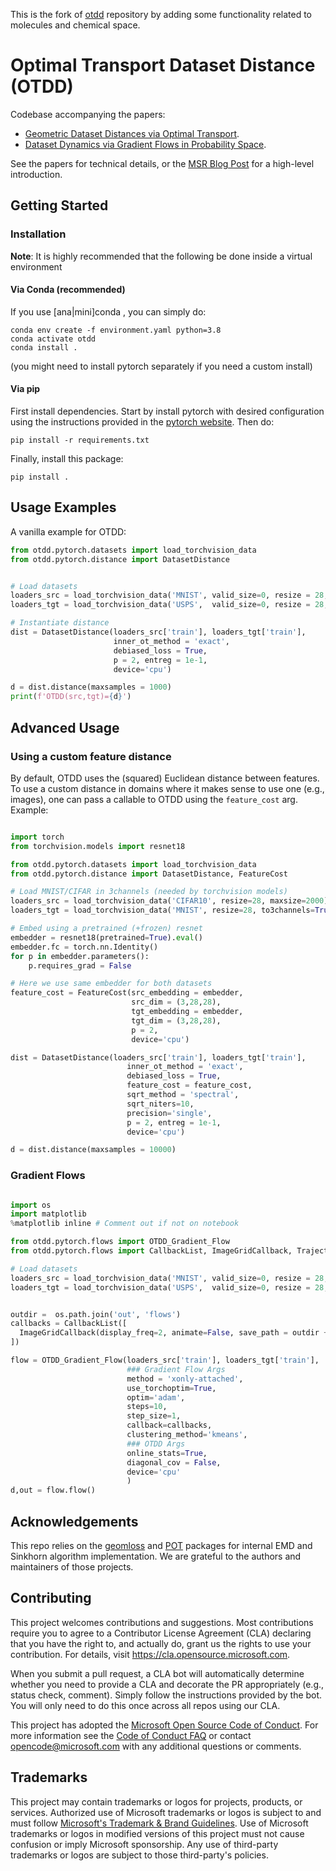 This is the fork of [otdd](https://github.com/microsoft/otdd) repository by adding some functionality related to molecules and chemical space.

# Optimal Transport Dataset Distance (OTDD)

Codebase accompanying the papers:
* [Geometric Dataset Distances via Optimal Transport](https://papers.nips.cc/paper/2020/file/f52a7b2610fb4d3f74b4106fb80b233d-Paper.pdf).
* [Dataset Dynamics via Gradient Flows in Probability Space](http://proceedings.mlr.press/v139/alvarez-melis21a/alvarez-melis21a.pdf).

See the papers for technical details, or the [MSR Blog Post](https://www.microsoft.com/en-us/research/blog/measuring-dataset-similarity-using-optimal-transport/) for a high-level introduction.

## Getting Started

### Installation

**Note**: It is highly recommended that the following be done inside a virtual environment


#### Via Conda (recommended)

If you use [ana|mini]conda , you can simply do:

```
conda env create -f environment.yaml python=3.8
conda activate otdd
conda install .
```

(you might need to install pytorch separately if you need a custom install)

#### Via pip

First install dependencies. Start by install pytorch with desired configuration using the instructions provided in the [pytorch website](https://pytorch.org/get-started/locally/). Then do:
```
pip install -r requirements.txt
```
Finally, install this package:
```
pip install .
```

## Usage Examples

A vanilla example for OTDD:

```python
from otdd.pytorch.datasets import load_torchvision_data
from otdd.pytorch.distance import DatasetDistance


# Load datasets
loaders_src = load_torchvision_data('MNIST', valid_size=0, resize = 28, maxsize=2000)[0]
loaders_tgt = load_torchvision_data('USPS',  valid_size=0, resize = 28, maxsize=2000)[0]

# Instantiate distance
dist = DatasetDistance(loaders_src['train'], loaders_tgt['train'],
                       inner_ot_method = 'exact',
                       debiased_loss = True,
                       p = 2, entreg = 1e-1,
                       device='cpu')

d = dist.distance(maxsamples = 1000)
print(f'OTDD(src,tgt)={d}')

```

## Advanced Usage

### Using a custom feature distance

By default, OTDD uses the (squared) Euclidean distance between features. To use a custom distance in domains where it makes sense to use one (e.g., images), one can pass a callable to OTDD using the `feature_cost` arg. Example:

```python

import torch
from torchvision.models import resnet18

from otdd.pytorch.datasets import load_torchvision_data
from otdd.pytorch.distance import DatasetDistance, FeatureCost

# Load MNIST/CIFAR in 3channels (needed by torchvision models)
loaders_src = load_torchvision_data('CIFAR10', resize=28, maxsize=2000)[0]
loaders_tgt = load_torchvision_data('MNIST', resize=28, to3channels=True, maxsize=2000)[0]

# Embed using a pretrained (+frozen) resnet
embedder = resnet18(pretrained=True).eval()
embedder.fc = torch.nn.Identity()
for p in embedder.parameters():
    p.requires_grad = False

# Here we use same embedder for both datasets
feature_cost = FeatureCost(src_embedding = embedder,
                           src_dim = (3,28,28),
                           tgt_embedding = embedder,
                           tgt_dim = (3,28,28),
                           p = 2,
                           device='cpu')

dist = DatasetDistance(loaders_src['train'], loaders_tgt['train'],
                          inner_ot_method = 'exact',
                          debiased_loss = True,
                          feature_cost = feature_cost,
                          sqrt_method = 'spectral',
                          sqrt_niters=10,
                          precision='single',
                          p = 2, entreg = 1e-1,
                          device='cpu')

d = dist.distance(maxsamples = 10000)

```


### Gradient Flows

```python

import os
import matplotlib
%matplotlib inline # Comment out if not on notebook

from otdd.pytorch.flows import OTDD_Gradient_Flow
from otdd.pytorch.flows import CallbackList, ImageGridCallback, TrajectoryDump

# Load datasets
loaders_src = load_torchvision_data('MNIST', valid_size=0, resize = 28, maxsize=2000)[0]
loaders_tgt = load_torchvision_data('USPS',  valid_size=0, resize = 28, maxsize=2000)[0]


outdir =  os.path.join('out', 'flows')
callbacks = CallbackList([
  ImageGridCallback(display_freq=2, animate=False, save_path = outdir + '/grid'),
])

flow = OTDD_Gradient_Flow(loaders_src['train'], loaders_tgt['train'],
                          ### Gradient Flow Args
                          method = 'xonly-attached',                          
                          use_torchoptim=True,
                          optim='adam',
                          steps=10,
                          step_size=1,
                          callback=callbacks,              
                          clustering_method='kmeans',                                      
                          ### OTDD Args                          
                          online_stats=True,
                          diagonal_cov = False,
                          device='cpu'
                          )
d,out = flow.flow()

```



## Acknowledgements

This repo relies on the [geomloss](https://www.kernel-operations.io/geomloss/) and [POT](https://pythonot.github.io/) packages for internal EMD and Sinkhorn algorithm implementation. We are grateful to the authors and maintainers of those projects.

## Contributing

This project welcomes contributions and suggestions.  Most contributions require you to agree to a
Contributor License Agreement (CLA) declaring that you have the right to, and actually do, grant us
the rights to use your contribution. For details, visit https://cla.opensource.microsoft.com.

When you submit a pull request, a CLA bot will automatically determine whether you need to provide
a CLA and decorate the PR appropriately (e.g., status check, comment). Simply follow the instructions
provided by the bot. You will only need to do this once across all repos using our CLA.

This project has adopted the [Microsoft Open Source Code of Conduct](https://opensource.microsoft.com/codeofconduct/).
For more information see the [Code of Conduct FAQ](https://opensource.microsoft.com/codeofconduct/faq/) or
contact [opencode@microsoft.com](mailto:opencode@microsoft.com) with any additional questions or comments.

## Trademarks

This project may contain trademarks or logos for projects, products, or services. Authorized use of Microsoft
trademarks or logos is subject to and must follow
[Microsoft's Trademark & Brand Guidelines](https://www.microsoft.com/en-us/legal/intellectualproperty/trademarks/usage/general).
Use of Microsoft trademarks or logos in modified versions of this project must not cause confusion or imply Microsoft sponsorship.
Any use of third-party trademarks or logos are subject to those third-party's policies.
